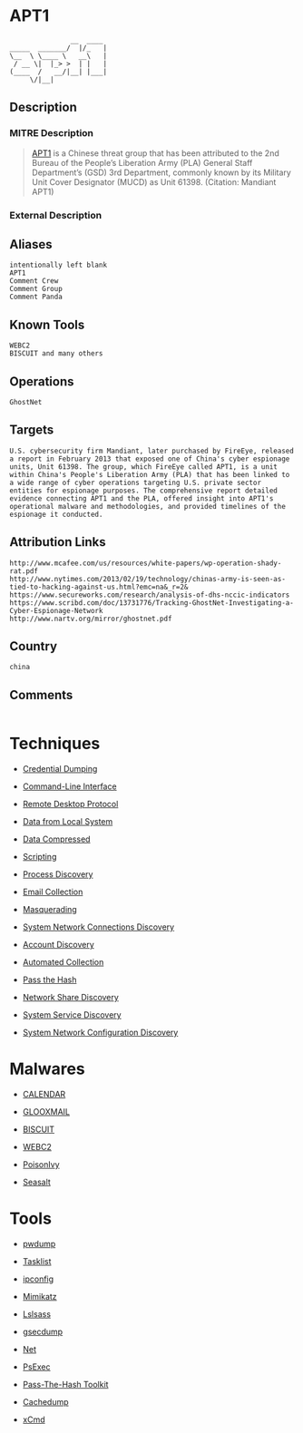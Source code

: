 
# APT1

```
               __  ____ 
_____  _______/  |/_   |
\__  \ \____ \   __\   |
 / __ \|  |_> >  | |   |
(____  /   __/|__| |___|
     \/|__|             

```

## Description

### MITRE Description

> [APT1](https://attack.mitre.org/groups/G0006) is a Chinese threat group that has been attributed to the 2nd Bureau of the People’s Liberation Army (PLA) General Staff Department’s (GSD) 3rd Department, commonly known by its Military Unit Cover Designator (MUCD) as Unit 61398. (Citation: Mandiant APT1)

### External Description

> 

## Aliases

```
intentionally left blank
APT1
Comment Crew
Comment Group
Comment Panda
```

## Known Tools

```
WEBC2
BISCUIT and many others
```

## Operations

```
GhostNet
```

## Targets

```
U.S. cybersecurity firm Mandiant, later purchased by FireEye, released a report in February 2013 that exposed one of China's cyber espionage units, Unit 61398. The group, which FireEye called APT1, is a unit within China's People's Liberation Army (PLA) that has been linked to a wide range of cyber operations targeting U.S. private sector entities for espionage purposes. The comprehensive report detailed evidence connecting APT1 and the PLA, offered insight into APT1's operational malware and methodologies, and provided timelines of the espionage it conducted.
```

## Attribution Links

```
http://www.mcafee.com/us/resources/white-papers/wp-operation-shady-rat.pdf
http://www.nytimes.com/2013/02/19/technology/chinas-army-is-seen-as-tied-to-hacking-against-us.html?emc=na&_r=2&
https://www.secureworks.com/research/analysis-of-dhs-nccic-indicators
https://www.scribd.com/doc/13731776/Tracking-GhostNet-Investigating-a-Cyber-Espionage-Network
http://www.nartv.org/mirror/ghostnet.pdf
```

## Country

```
china
```

## Comments

```

```

# Techniques


* [Credential Dumping](../techniques/Credential-Dumping.md)

* [Command-Line Interface](../techniques/Command-Line-Interface.md)
    
* [Remote Desktop Protocol](../techniques/Remote-Desktop-Protocol.md)
    
* [Data from Local System](../techniques/Data-from-Local-System.md)
    
* [Data Compressed](../techniques/Data-Compressed.md)
    
* [Scripting](../techniques/Scripting.md)
    
* [Process Discovery](../techniques/Process-Discovery.md)
    
* [Email Collection](../techniques/Email-Collection.md)
    
* [Masquerading](../techniques/Masquerading.md)
    
* [System Network Connections Discovery](../techniques/System-Network-Connections-Discovery.md)
    
* [Account Discovery](../techniques/Account-Discovery.md)
    
* [Automated Collection](../techniques/Automated-Collection.md)
    
* [Pass the Hash](../techniques/Pass-the-Hash.md)
    
* [Network Share Discovery](../techniques/Network-Share-Discovery.md)
    
* [System Service Discovery](../techniques/System-Service-Discovery.md)
    
* [System Network Configuration Discovery](../techniques/System-Network-Configuration-Discovery.md)
    

# Malwares


* [CALENDAR](../malwares/CALENDAR.md)

* [GLOOXMAIL](../malwares/GLOOXMAIL.md)
    
* [BISCUIT](../malwares/BISCUIT.md)
    
* [WEBC2](../malwares/WEBC2.md)
    
* [PoisonIvy](../malwares/PoisonIvy.md)
    
* [Seasalt](../malwares/Seasalt.md)
    

# Tools


* [pwdump](../tools/pwdump.md)

* [Tasklist](../tools/Tasklist.md)
    
* [ipconfig](../tools/ipconfig.md)
    
* [Mimikatz](../tools/Mimikatz.md)
    
* [Lslsass](../tools/Lslsass.md)
    
* [gsecdump](../tools/gsecdump.md)
    
* [Net](../tools/Net.md)
    
* [PsExec](../tools/PsExec.md)
    
* [Pass-The-Hash Toolkit](../tools/Pass-The-Hash-Toolkit.md)
    
* [Cachedump](../tools/Cachedump.md)
    
* [xCmd](../tools/xCmd.md)
    
